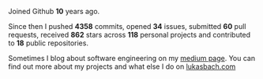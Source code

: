 Joined Github **10** years ago.

Since then I pushed **4358** commits, opened **34** issues, submitted **60** pull requests, received **862** stars across **118** personal projects and contributed to **18** public repositories.

Sometimes I blog about software engineering on my [medium page](https://medium.com/@lukasbach). You can find out more about my projects and what else I do on [lukasbach.com](https://lukasbach.com)
